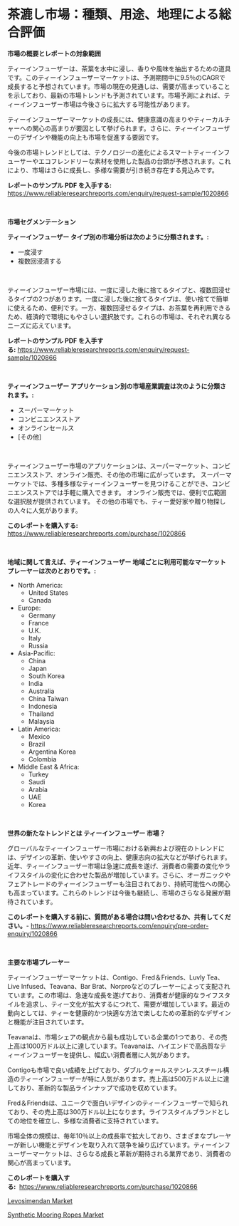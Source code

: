 <p><h1>茶漉し市場：種類、用途、地理による総合評価</h1></p><p><strong>市場の概要とレポートの対象範囲</strong></p>
<p><p>ティーインフューザーは、茶葉を水中に浸し、香りや風味を抽出するための道具です。このティーインフューザーマーケットは、予測期間中に9.5％のCAGRで成長すると予想されています。市場の現在の見通しは、需要が高まっていることを示しており、最新の市場トレンドも予測されています。市場予測によれば、ティーインフューザー市場は今後さらに拡大する可能性があります。</p><p>ティーインフューザーマーケットの成長には、健康意識の高まりやティーカルチャーへの関心の高まりが要因として挙げられます。さらに、ティーインフューザーのデザインや機能の向上も市場を促進する要因です。</p><p>今後の市場トレンドとしては、テクノロジーの進化によるスマートティーインフューサーやエコフレンドリーな素材を使用した製品の台頭が予想されます。これにより、市場はさらに成長し、多様な需要が引き続き存在する見込みです。</p></p>
<p><strong>レポートのサンプル PDF を入手する:</strong> <a href="https://www.reliableresearchreports.com/enquiry/request-sample/1020866">https://www.reliableresearchreports.com/enquiry/request-sample/1020866</a></p>
<p>&nbsp;</p>
<p><strong>市場セグメンテーション</strong></p>
<p><strong>ティーインフューザー タイプ別の市場分析は次のように分類されます。:</strong></p>
<p><ul><li>一度浸す</li><li>複数回浸漬する</li></ul></p>
<p>&nbsp;</p>
<p><p>ティーインフューザー市場には、一度に浸した後に捨てるタイプと、複数回浸せるタイプの2つがあります。一度に浸した後に捨てるタイプは、使い捨てで簡単に使えるため、便利です。一方、複数回浸せるタイプは、お茶葉を再利用できるため、経済的で環境にもやさしい選択肢です。これらの市場は、それぞれ異なるニーズに応えています。</p></p>
<p><strong>レポートのサンプル PDF を入手する:</strong>&nbsp;<a href="https://www.reliableresearchreports.com/enquiry/request-sample/1020866">https://www.reliableresearchreports.com/enquiry/request-sample/1020866</a></p>
<p>&nbsp;</p>
<p><strong> ティーインフューザー アプリケーション別の市場産業調査は次のように分類されます。:</strong></p>
<p><ul><li>スーパーマーケット</li><li>コンビニエンスストア</li><li>オンラインセールス</li><li>[その他]</li></ul></p>
<p>&nbsp;</p>
<p><p>ティーインフューザー市場のアプリケーションは、スーパーマーケット、コンビニエンスストア、オンライン販売、その他の市場に広がっています。 スーパーマーケットでは、多種多様なティーインフューザーを見つけることができ、コンビニエンスストアでは手軽に購入できます。 オンライン販売では、便利で広範囲な選択肢が提供されています。 その他の市場でも、ティー愛好家や贈り物探しの人々に人気があります。</p></p>
<p><strong>このレポートを購入する:</strong>&nbsp; <a href="https://www.reliableresearchreports.com/purchase/1020866">https://www.reliableresearchreports.com/purchase/1020866</a></p>
<p>&nbsp;</p>
<p><strong>地域に関して言えば、ティーインフューザー 地域ごとに利用可能なマーケットプレーヤーは次のとおりです。:</strong></p>
<p><ul>
    <li>
        North America:
        <ul>
            <li>United States</li>
            <li>Canada</li>
        </ul>
    </li>
    <li>
        Europe:
        <ul>
            <li>Germany</li>
            <li>France</li>
            <li>U.K.</li>
            <li>Italy</li>
            <li>Russia</li>
        </ul>
    </li>
    <li>
        Asia-Pacific:
        <ul>
            <li>China</li>
            <li>Japan</li>
            <li>South Korea</li>
            <li>India</li>
            <li>Australia</li>
            <li>China Taiwan</li>
            <li>Indonesia</li>
            <li>Thailand</li>
            <li>Malaysia</li>
        </ul>
    </li>
    <li>
        Latin America:
        <ul>
            <li>Mexico</li>
            <li>Brazil</li>
            <li>Argentina Korea</li>
            <li>Colombia</li>
        </ul>
    </li>
    <li>
        Middle East & Africa:
        <ul>
            <li>Turkey</li>
            <li>Saudi</li>
            <li>Arabia</li>
            <li>UAE</li>
            <li>Korea</li>
        </ul>
    </li>
    </ul></p>
<p>&nbsp;</p>
<p><strong>世界の新たなトレンドとは ティーインフューザー 市場？</strong></p>
<p><p>グローバルなティーインフューザー市場における新興および現在のトレンドには、デザインの革新、使いやすさの向上、健康志向の拡大などが挙げられます。近年、ティーインフューザー市場は急速に成長を遂げ、消費者の需要の変化やライフスタイルの変化に合わせた製品が増加しています。さらに、オーガニックやフェアトレードのティーインフューザーも注目されており、持続可能性への関心も高まっています。これらのトレンドは今後も継続し、市場のさらなる発展が期待されています。</p></p>
<p><strong>このレポートを購入する前に、質問がある場合は問い合わせるか、共有してください。</strong>- <a href="https://www.reliableresearchreports.com/enquiry/pre-order-enquiry/1020866">https://www.reliableresearchreports.com/enquiry/pre-order-enquiry/1020866</a></p>
<p>&nbsp;</p>
<p><strong>主要な市場プレーヤー</strong></p>
<p><p>ティーインフューザーマーケットは、Contigo、Fred＆Friends、Luvly Tea、Live Infused、Teavana、Bar Brat、Norproなどのプレーヤーによって支配されています。この市場は、急速な成長を遂げており、消費者が健康的なライフスタイルを追求し、ティー文化が拡大するにつれて、需要が増加しています。最近の動向としては、ティーを健康的かつ快適な方法で楽しむための革新的なデザインと機能が注目されています。</p><p>Teavanaは、市場シェアの観点から最も成功している企業の1つであり、その売上高は1000万ドル以上に達しています。Teavanaは、ハイエンドで高品質なティーインフューザーを提供し、幅広い消費者層に人気があります。</p><p>Contigoも市場で良い成績を上げており、ダブルウォールステンレススチール構造のティーインフューザーが特に人気があります。売上高は500万ドル以上に達しており、革新的な製品ラインナップで成功を収めています。</p><p>Fred＆Friendsは、ユニークで面白いデザインのティーインフューザーで知られており、その売上高は300万ドル以上になります。ライフスタイルブランドとしての地位を確立し、多様な消費者に支持されています。</p><p>市場全体の規模は、毎年10％以上の成長率で拡大しており、さまざまなプレーヤーが新しい機能とデザインを取り入れて競争を繰り広げています。ティーインフューザーマーケットは、さらなる成長と革新が期待される業界であり、消費者の関心が高まっています。</p></p>
<p><strong>このレポートを購入する:</strong>&nbsp;&nbsp;<a href="https://www.reliableresearchreports.com/purchase/1020866">https://www.reliableresearchreports.com/purchase/1020866</a></p>
<p><p><a href="https://github.com/Sherrillcrooksxa8i18ucf2m/Market-Research-Report-List-1/blob/main/levosimendan-market.md">Levosimendan Market</a></p><p><a href="https://summer-dogwood-3e9.notion.site/Synthetic-Mooring-Ropes-Market-Share-Market-New-Trends-Analysis-Report-By-Type-By-Application-By-e8497903903445e284855b4579d69dca">Synthetic Mooring Ropes Market</a></p></p>